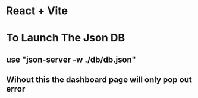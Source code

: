 # React + Vite

# To Launch The Json DB

## use "json-server -w ./db/db.json"

## Wihout this the dashboard page will only pop out error